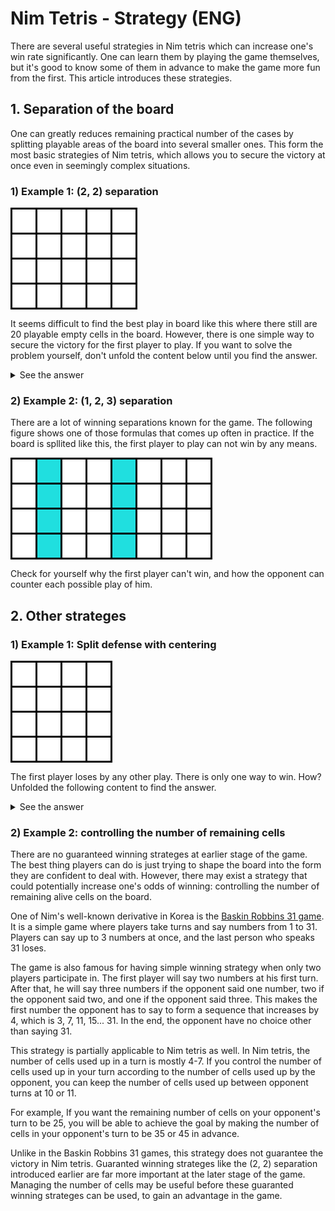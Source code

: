 # Nim Tetris - Strategy (ENG)

There are several useful strategies in Nim tetris which can increase one's win rate significantly. One can learn them by playing the game themselves, but it's good to know some of them in advance to make the game more fun from the first. This article introduces these strategies.





## 1. Separation of the board

One can greatly reduces remaining practical number of the cases by splitting playable areas of the board into several smaller ones. This form the most basic strategies of Nim tetris, which allows you to secure the victory at once even in seemingly complex situations.



### 1) Example 1: (2, 2) separation

<img align="left" src="doc/strategy/q1_0.png"><br clear="left"/>

It seems difficult to find the best play in board like this where there still are 20 playable empty cells in the board. However, there is one simple way to secure the victory for the first player to play. If you want to solve the problem yourself, don't unfold the content below until you find the answer.

<details>
<summary>See the answer</summary>

Divide the board into two playable areas of 8 cells using I-blocks as shown below.

<img align="left" src="doc/strategy/q1_1.png"><br clear="left"/>

The opponent can not win by any means now. If he uses all cells up in an area, you will be able to force him to put the last block by leaving 4 cells in the other area.

<p float="left"><img src="doc/strategy/q1_2.png"><img src="doc/strategy/q1_3.png"></p>

Conversely, if the opponent leaves 4 cells in an area, you will be able to force him to put the last block by using all cells up in the other area.

<p float="left"><img src="doc/strategy/q1_4.png"><img src="doc/strategy/q1_5.png"></p>

The point is that both areas can be filled with one or two blocks depending on the choice of the player who put the first block in them. This makes no matter what play the opponent makes in an area, you can counter it in the other area.

This winning method is similar to the (2, 2) winning method of the original Nim game. In Nim, victory is guaranteed by leaving (2, 2) stones to the opponent as shown below.

<img align="left" img src="doc/strategy/q1_6.png"><br clear="left"/>

If your opponent removes one stone in a row, you would be able to force him to remove the last one by removing all the stones in the other row. If your opponent removes all the stones in a row, you would still be able to win by removing only one stone in the other row.

Be careful, for an equal split doesn't always guarantee a win in Nim tetris unlike in the original Nim. The following split divides the board into two equal areas, but the splitter does not win.

<img align="left" img src="doc/strategy/q1_7.png"><br clear="left"/>

In this case, there is no way to use all cells up in an area with one block. If one split the board like this, he would lose. The splitter can secure the win only when the two areas can be filled with one or two blocks. Thankfully, this kind of situation is fairly common in Nim tetris. Knowing a lot of winning separations like this will increase your chance to win greatly.

</details>



### 2) Example 2: (1, 2, 3) separation

There are a lot of winning separations known for the game. The following figure shows one of those formulas that comes up often in practice. If the board is spllited like this, the first player to play can not win by any means.

<img align="left" img src="doc/strategy/q2.png"><br clear="left"/>

Check for yourself why the first player can't win, and how the opponent can counter each possible play of him.





## 2. Other strateges

### 1) Example 1: Split defense with centering

<img align="left" img src="doc/strategy/q3_1.png"><br clear="left"/>

The first player loses by any other play. There is only one way to win. How? Unfolded the following content to find the answer.

<details>
<summary>See the answer</summary>

Just place the O-block in the center as shown below.

<img align="left" img src="doc/strategy/q3_2.png"><br clear="left"/>

Now, no matter where the opponent play, there will be 8 connected cells remain. You can win by using only 4 cells among the 8 so that the opponent have to fill the last. For example, see the following picture.

<p float="left"><img src="doc/strategy/q3_3.png"><img src="doc/strategy/q3_4.png"></p>

Centering is often useful as a way to prevent the separation of the board described above. For example, if there is a block floating in the middle of an area, it is impossible to split it by adding only one block.  

<img align="left" img src="doc/strategy/q4_1.png"><br clear="left"/>

You can split it if you add *two* blocks, but it only means that if you try to split the board thoughtlessly, the opponent will have the chance to split it as they want. This in many cases leads to a favorable outcome for the opponent.

<img align="left" img src="doc/strategy/q4_2.png"><br clear="left"/>

As a result of a hasty split attempt, the opponent's counterattack resulted in the situation of (2, 2) explained above. One may say that you got caught in the opponents' trap.

</details>



### 2) Example 2: controlling the number of remaining cells

There are no guaranteed winning strateges at earlier stage of the game. The best thing players can do is just trying to shape the board into the form they are confident to deal with. However, there may exist a strategy that could potentially increase one's odds of winning: controlling the number of remaining alive cells on the board.

One of Nim's well-known derivative in Korea is the [Baskin Robbins 31 game](https://en.termwiki.com/EN/%EB%B2%A0%EC%8A%A4%ED%82%A8%EB%9D%BC%EB%B9%88%EC%8A%A431_%EA%B2%8C%EC%9E%84_%E2%82%80%E2%82%81). It is a simple game where players take turns and say numbers from 1 to 31. Players can say up to 3 numbers at once, and the last person who speaks 31 loses.

The game is also famous for having simple winning strategy when only two players participate in. The first player will say two numbers at his first turn. After that, he will say three numbers if the opponent said one number, two if the opponent said two, and one if the opponent said three. This makes the first number the opponent has to say to form a sequence that increases by 4, which is 3, 7, 11, 15... 31. In the end, the opponent have no choice other than saying 31.

This strategy is partially applicable to Nim tetris as well. In Nim tetris, the number of cells used up in a turn is mostly 4-7. If you control the number of cells used up in your turn according to the number of cells used up by the opponent, you can keep the number of cells used up between opponent turns at 10 or 11.

For example, If you want the remaining number of cells on your opponent's turn to be 25, you will be able to achieve the goal by making the number of cells in your opponent's turn to be 35 or 45 in advance.

Unlike in the Baskin Robbins 31 games, this strategy does not guarantee the victory in Nim tetris. Guaranted winning strateges like the (2, 2) separation introduced earlier are far more important at the later stage of the game. Managing the number of cells may be useful before these guaranted winning strateges can be used, to gain an advantage in the game.
